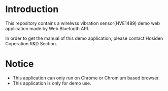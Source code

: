 # Introduction
This repository contains a wirelwss vibration sensor(HVE1489) demo web application made by Web Bluetooth API.

In order to get the manual of this demo application, please contact Hosiden Coperation R&D Section.


# Notice
* This application can only run on Chrome or Chromium based browser.
* This application is only for demo use.